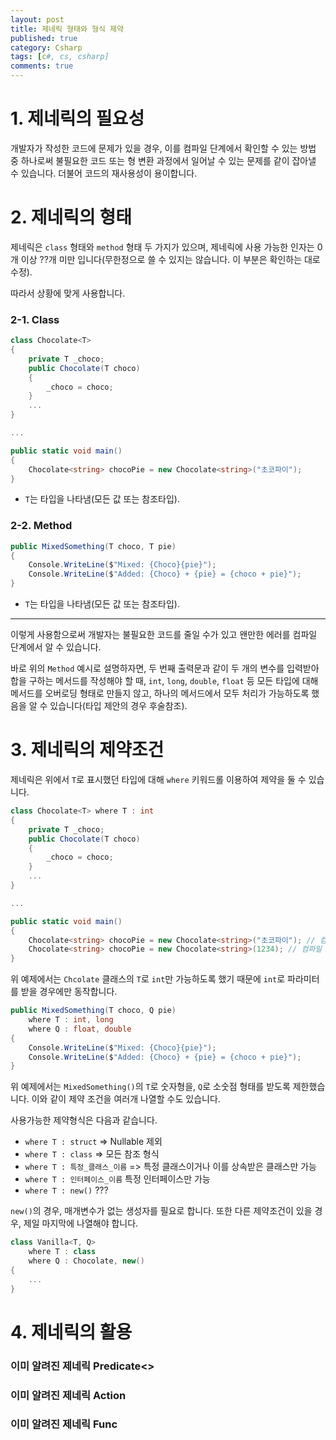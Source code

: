 ```yaml
---
layout: post
title: 제네릭 형태와 형식 제약
published: true
category: Csharp
tags: [c#, cs, csharp]
comments: true
---
```


# 1. 제네릭의 필요성

개발자가 작성한 코드에 문제가 있을 경우, 이를 컴파일 단계에서 확인할 수 있는 방법 중 하나로써 불필요한 코드 또는 형 변환 과정에서 일어날 수 있는 문제를 같이 잡아낼 수 있습니다. 더불어 코드의 재사용성이 용이합니다.

# 2. 제네릭의 형태

제네릭은 `class` 형태와 `method` 형태 두 가지가 있으며, 제네릭에 사용 가능한 인자는 0개 이상 ??개 미만 입니다(무한정으로 쓸 수 있지는 않습니다. 이 부분은 확인하는 대로 수정).

따라서 상황에 맞게 사용합니다.

### 2-1. Class

```cs
class Chocolate<T>
{
    private T _choco;
    public Chocolate(T choco)
    {
        _choco = choco;
    }
    ...
}

...

public static void main()
{
    Chocolate<string> chocoPie = new Chocolate<string>("초코파이");
}
```

* `T`는 타입을 나타냄(모든 값 또는 참조타입).

### 2-2. Method

```cs
public MixedSomething(T choco, T pie)
{
    Console.WriteLine($"Mixed: {Choco}{pie}");
    Console.WriteLine($"Added: {Choco} + {pie} = {choco + pie}");
}
```

* `T`는 타입을 나타냄(모든 값 또는 참조타입).

---

이렇게 사용함으로써 개발자는 불필요한 코드를 줄일 수가 있고 왠만한 에러를 컴파일 단계에서 알 수 있습니다.

바로 위의 `Method` 예시로 설명하자면, 두 번째 출력문과 같이 두 개의 변수를 입력받아 합을 구하는 메서드를 작성해야 할 때, `int`, `long`, `double`, `float` 등 모든 타입에 대해 메서드를 오버로딩 형태로 만들지 않고, 하나의 메서드에서 모두 처리가 가능하도록 했음을 알 수 있습니다(타입 제안의 경우 후술참조).

# 3. 제네릭의 제약조건

제네릭은 위에서 `T`로 표시했던 타입에 대해 `where` 키워드롤 이용하여 제약을 둘 수 있습니다.

```cs 
class Chocolate<T> where T : int
{
    private T _choco;
    public Chocolate(T choco)
    {
        _choco = choco;
    }
    ...
}

...

public static void main()
{
    Chocolate<string> chocoPie = new Chocolate<string>("초코파이"); // 컴파일 에러발생
    Chocolate<string> chocoPie = new Chocolate<string>(1234); // 컴파일 O
}
```

위 예제에서는 `Chcolate` 클래스의 `T`로 `int`만 가능하도록 했기 때문에 `int`로 파라미터를 받을 경우에만 동작합니다.

```cs
public MixedSomething(T choco, Q pie)
    where T : int, long
    where Q : float, double
{
    Console.WriteLine($"Mixed: {Choco}{pie}");
    Console.WriteLine($"Added: {Choco} + {pie} = {choco + pie}");
}
```

위 예제에서는 `MixedSomething()`의 `T`로 숫자형을, `Q`로 소숫점 형태를 받도록 제한했습니다. 이와 같이 제약 조건을 여러개 나열할 수도 있습니다.

사용가능한 제약형식은 다음과 같습니다.

* `where T : struct` => Nullable 제외 
* `where T : class`  => 모든 참조 형식
* `where T : 특정_클래스_이름`  => 특정 클래스이거나 이를 상속받은 클래스만 가능
* `where T : 인터페이스_이름` 특정 인터페이스만 가능
* `where T : new()` ???

`new()`의 경우, 매개변수가 없는 생성자를 필요로 합니다. 또한 다른 제약조건이 있을 경우, 제일 마지막에 나열해야 합니다.

```cs
class Vanilla<T, Q>
    where T : class
    where Q : Chocolate, new()
{
    ...
}
```

# 4. 제네릭의 활용

### 이미 알려진 제네릭 Predicate<>
### 이미 알려진 제네릭 Action<T>
### 이미 알려진 제네릭 Func<T>
